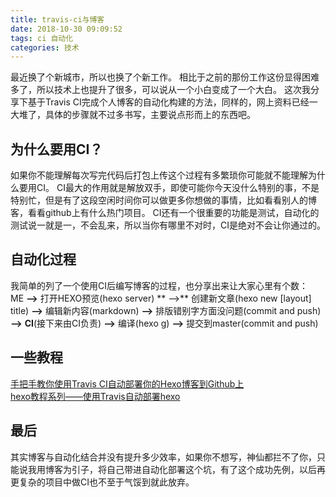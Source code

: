 ```yaml
---
title: travis-ci与博客
date: 2018-10-30 09:09:52
tags: ci 自动化
categories: 技术
---
```

最近换了个新城市，所以也换了个新工作。
相比于之前的那份工作这份显得困难多了，所以技术上也提升了很多，可以说从一个小白变成了一个大白。
这次我分享下基于Travis CI完成个人博客的自动化构建的方法，同样的，网上资料已经一大堆了，具体的步骤就不过多书写，主要说点形而上的东西吧。
## 为什么要用CI？
如果你不能理解每次写完代码后打包上传这个过程有多繁琐你可能就不能理解为什么要用CI。
CI最大的作用就是解放双手，即使可能你今天没什么特别的事，不是特别忙，但是有了这段空闲时间你可以做更多你想做的事情，比如看看别人的博客，看看github上有什么热门项目。
CI还有一个很重要的功能是测试，自动化的测试说一就是一，不会乱来，所以当你有哪里不对时，CI是绝对不会让你通过的。
## 自动化过程
我简单的列了一个使用CI后编写博客的过程，也分享出来让大家心里有个数：  
ME  **-->**  打开HEXO预览(hexo server) ** -->**  创建新文章(hexo new [layout] title)  **-->**  编辑新内容(markdown)  **-->**  排版错别字方面没问题(commit and push)  **-->**  **CI**(接下来由CI负责)  **-->**  编译(hexo g)  **-->**  提交到master(commit and push)  
## 一些教程
[手把手教你使用Travis CI自动部署你的Hexo博客到Github上](https://www.jianshu.com/p/e22c13d85659)  
[hexo教程系列——使用Travis自动部署hexo](https://blog.csdn.net/xuezhisdc/article/details/53130423?utm_source=blogxgwz1)
## 最后
其实博客与自动化结合并没有提升多少效率，如果你不想写，神仙都拦不了你，只能说我用博客为引子，将自己带进自动化部署这个坑，有了这个成功先例，以后再更复杂的项目中做CI也不至于气馁到就此放弃。